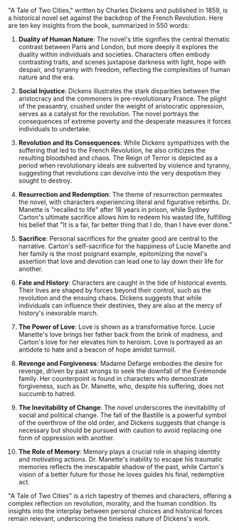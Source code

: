"A Tale of Two Cities," written by Charles Dickens and published in 1859, is a historical novel set against the backdrop of the French Revolution. Here are ten key insights from the book, summarized in 550 words:

1. **Duality of Human Nature**: The novel's title signifies the central thematic contrast between Paris and London, but more deeply it explores the duality within individuals and societies. Characters often embody contrasting traits, and scenes juxtapose darkness with light, hope with despair, and tyranny with freedom, reflecting the complexities of human nature and the era.

2. **Social Injustice**: Dickens illustrates the stark disparities between the aristocracy and the commoners in pre-revolutionary France. The plight of the peasantry, crushed under the weight of aristocratic oppression, serves as a catalyst for the revolution. The novel portrays the consequences of extreme poverty and the desperate measures it forces individuals to undertake.

3. **Revolution and Its Consequences**: While Dickens sympathizes with the suffering that led to the French Revolution, he also criticizes the resulting bloodshed and chaos. The Reign of Terror is depicted as a period when revolutionary ideals are subverted by violence and tyranny, suggesting that revolutions can devolve into the very despotism they sought to destroy.

4. **Resurrection and Redemption**: The theme of resurrection permeates the novel, with characters experiencing literal and figurative rebirths. Dr. Manette is "recalled to life" after 18 years in prison, while Sydney Carton's ultimate sacrifice allows him to redeem his wasted life, fulfilling his belief that "It is a far, far better thing that I do, than I have ever done."

5. **Sacrifice**: Personal sacrifices for the greater good are central to the narrative. Carton's self-sacrifice for the happiness of Lucie Manette and her family is the most poignant example, epitomizing the novel's assertion that love and devotion can lead one to lay down their life for another.

6. **Fate and History**: Characters are caught in the tide of historical events. Their lives are shaped by forces beyond their control, such as the revolution and the ensuing chaos. Dickens suggests that while individuals can influence their destinies, they are also at the mercy of history's inexorable march.

7. **The Power of Love**: Love is shown as a transformative force. Lucie Manette's love brings her father back from the brink of madness, and Carton's love for her elevates him to heroism. Love is portrayed as an antidote to hate and a beacon of hope amidst turmoil.

8. **Revenge and Forgiveness**: Madame Defarge embodies the desire for revenge, driven by past wrongs to seek the downfall of the Evrémonde family. Her counterpoint is found in characters who demonstrate forgiveness, such as Dr. Manette, who, despite his suffering, does not succumb to hatred.

9. **The Inevitability of Change**: The novel underscores the inevitability of social and political change. The fall of the Bastille is a powerful symbol of the overthrow of the old order, and Dickens suggests that change is necessary but should be pursued with caution to avoid replacing one form of oppression with another.

10. **The Role of Memory**: Memory plays a crucial role in shaping identity and motivating actions. Dr. Manette's inability to escape his traumatic memories reflects the inescapable shadow of the past, while Carton's vision of a better future for those he loves guides his final, redemptive act.

"A Tale of Two Cities" is a rich tapestry of themes and characters, offering a complex reflection on revolution, morality, and the human condition. Its insights into the interplay between personal choices and historical forces remain relevant, underscoring the timeless nature of Dickens's work.